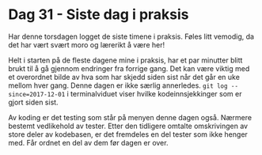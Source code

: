 # Dag 31  - Siste dag i praksis

Har denne torsdagen logget de siste timene i praksis. Føles litt vemodig, da det har vært svært moro
og lærerikt å være her!

Helt i starten på de fleste dagene mine i praksis, har et par minutter blitt brukt til å gå gjennom
endringer fra forrige gang. Det kan være viktig med et overordnet bilde av hva som har skjedd siden
sist når det går en uke mellom hver gang. Denne dagen er ikke særlig annerledes.
`git log --since=2017-12-01` i terminalviduet viser hvilke kodeinnsjekkinger som er gjort siden sist.

Av koding er det testing som står på menyen denne dagen også. Nærmere bestemt vedlikehold av tester. Etter
den tidligere omtalte omskrivingen av store deler av kodebasen, er det fremdeles en del tester som ikke
henger med. Får ordnet en del av dem før dagen er over.
